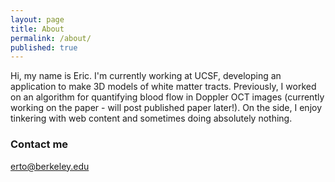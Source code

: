 ```yaml
---
layout: page
title: About
permalink: /about/
published: true
---
```


Hi, my name is Eric. I'm currently working at UCSF, developing an application to make 3D models of white matter tracts. Previously, I worked on an algorithm for quantifying blood flow in Doppler OCT images (currently working on the paper - will post published paper later!). On the side, I enjoy tinkering with web content and sometimes doing absolutely nothing.

### Contact me

erto@berkeley.edu
